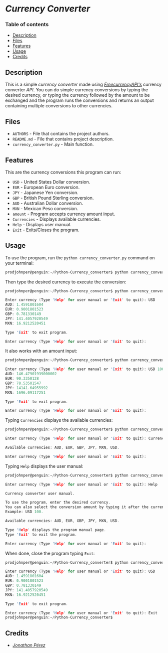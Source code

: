 # *Currency Converter*

### Table of contents

- [Description](#description)
- [Files](#files)
- [Features](#features)
- [Usage](#usage)
- [Credits](#credits)

## Description

This is a simple *currency converter* made using *[FreecurrencyAPI's](https://app.freecurrencyapi.com/)* currency converter *API*. You can do simple currency conversions by typing the desired currency, or typing the currency followed by the amount to be exchanged and the program runs the conversions and returns an output containing multiple conversions to other currencies. 

## Files

- `AUTHORS` - File that contains the project authors.
- `README.md` - File that contains project description.
- `currency_converter.py` - Main function.

## Features

This are the currency conversions this program can run:

- `USD` - United States Dollar conversion.
- `EUR` - European Euro conversion.
- `JPY` - Japanese Yen conversion.
- `GBP` - British Pound Sterling conversion.
- `AUD` - Australian Dollar conversion. 
- `MXN` - Mexican Peso conversion.
- `amount` - Program accepts currency amount input.
- `Currencies` - Displays available currencies.
- `Help` - Displays user manual.
- `Exit` - Exits/Closes the program.

## Usage

To use the program, run the `python currency_converter.py` command on your terminal:

```c
prodjohnper@penguin:~/Python-Currency_converter$ python currency_converter.py
```

Then type the desired currency to execute the conversion:

```c
prodjohnper@penguin:~/Python-Currency_converter$ python currency_converter.py

Enter currency (Type 'Help' for user manual or 'Exit' to quit): USD
AUD: 1.4591801604
EUR: 0.9001801523
GBP: 0.781330149
JPY: 141.4057920549
MXN: 16.9212520451

Type 'Exit' to exit program.

Enter currency (Type 'Help' for user manual or 'Exit' to quit):
```

It also works with an amount input:

```c
prodjohnper@penguin:~/Python-Currency_converter$ python currency_converter.py

Enter currency (Type 'Help' for user manual or 'Exit' to quit): USD 100
AUD: 146.47901939000002
EUR: 90.3350128
GBP: 78.53501547
JPY: 14141.64955992
MXN: 1696.09117251

Type 'Exit' to exit program.

Enter currency (Type 'Help' for user manual or 'Exit' to quit):
```

Typing `Currencies` displays the available currencies:

```c
prodjohnper@penguin:~/Python-Currency_converter$ python currency_converter.py

Enter currency (Type 'Help' for user manual or 'Exit' to quit): Currencies

Available currencies: AUD, EUR, GBP, JPY, MXN, USD.

Enter currency (Type 'Help' for user manual or 'Exit' to quit):
```

Typing `Help` displays the user manual:

```c
prodjohnper@penguin:~/Python-Currency_converter$ python currency_converter.py

Enter currency (Type 'Help' for user manual or 'Exit' to quit): Help

Currency converter user manual.

To use the program, enter the desired currency.
You can also select the conversion amount by typing it after the currency.       
Example: USD 100.

Available currencies: AUD, EUR, GBP, JPY, MXN, USD.

Type 'Help' displays the program manual page.
Type 'Exit' to exit the program.

Enter currency (Type 'Help' for user manual or 'Exit' to quit):
```

When done, close the program typing `Exit`:

```c
prodjohnper@penguin:~/Python-Currency_converter$ python currency_converter.py

Enter currency (Type 'Help' for user manual or 'Exit' to quit): USD
AUD: 1.4591801604
EUR: 0.9001801523
GBP: 0.781330149
JPY: 141.4057920549
MXN: 16.9212520451

Type 'Exit' to exit program.

Enter currency (Type 'Help' for user manual or 'Exit' to quit): Exit
prodjohnper@penguin:~/Python-Currency_converter$
```

## Credits

- *[Jonathan Pérez](https://github.com/prodjohnper)*
